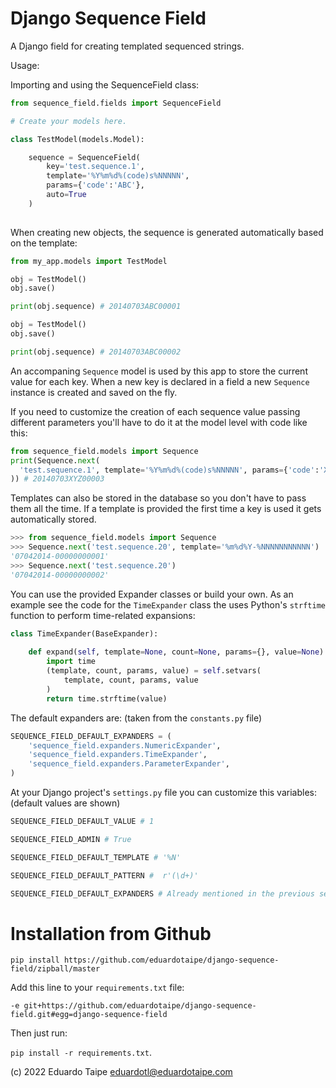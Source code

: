 Django Sequence Field
=====================

A Django field for creating templated sequenced strings.

Usage:

Importing and using the SequenceField class:

```python
from sequence_field.fields import SequenceField

# Create your models here.

class TestModel(models.Model):

    sequence = SequenceField(
        key='test.sequence.1',
        template='%Y%m%d%(code)s%NNNNN',
        params={'code':'ABC'},
        auto=True
    )
 
```

When creating new objects, the sequence is generated automatically 
based on the template:


```python
from my_app.models import TestModel

obj = TestModel()
obj.save()

print(obj.sequence) # 20140703ABC00001

obj = TestModel()
obj.save()

print(obj.sequence) # 20140703ABC00002
```

An accompaning ```Sequence``` model is used by this app to store the
current value for each key. When a new key is declared in a field a 
new ```Sequence``` instance is created and saved on the fly.

If you need to customize the creation of each sequence value passing 
different parameters you'll have to do it at the model level with 
code like this:

```python
from sequence_field.models import Sequence
print(Sequence.next(
  'test.sequence.1', template='%Y%m%d%(code)s%NNNNN', params={'code':'XYZ'}
)) # 20140703XYZ00003
```

Templates can also be stored in the database so you don't have to pass them
all the time. If a template is provided the first time a key is used it gets
automatically stored.

```python
>>> from sequence_field.models import Sequence
>>> Sequence.next('test.sequence.20', template='%m%d%Y-%NNNNNNNNNNN')
'07042014-00000000001'
>>> Sequence.next('test.sequence.20')
'07042014-00000000002'
```

You can use the provided Expander classes or build your own. 
As an example see the code for the ```TimeExpander``` class the uses
Python's ```strftime``` function to perform time-related expansions:

```python
class TimeExpander(BaseExpander):                                               
                                                                                
    def expand(self, template=None, count=None, params={}, value=None):         
        import time                                                             
        (template, count, params, value) = self.setvars(                        
            template, count, params, value                                      
        )                                                                       
        return time.strftime(value)
```

The default expanders are: (taken from the ```constants.py``` file)

```python
SEQUENCE_FIELD_DEFAULT_EXPANDERS = (                                            
    'sequence_field.expanders.NumericExpander',                                 
    'sequence_field.expanders.TimeExpander',                                    
    'sequence_field.expanders.ParameterExpander',                               
) 
```

At your Django project's ```settings.py``` file you can customize this 
variables: (default values are shown)

```python
SEQUENCE_FIELD_DEFAULT_VALUE # 1

SEQUENCE_FIELD_ADMIN # True

SEQUENCE_FIELD_DEFAULT_TEMPLATE # '%N'

SEQUENCE_FIELD_DEFAULT_PATTERN #  r'(\d+)'

SEQUENCE_FIELD_DEFAULT_EXPANDERS # Already mentioned in the previous section.
```

Installation from Github
========================

```pip install https://github.com/eduardotaipe/django-sequence-field/zipball/master```

Add this line to your ```requirements.txt``` file:

```-e git+https://github.com/eduardotaipe/django-sequence-field.git#egg=django-sequence-field```

Then just run:

```pip install -r requirements.txt```.

(c) 2022 Eduardo Taipe <eduardotl@eduardotaipe.com>
